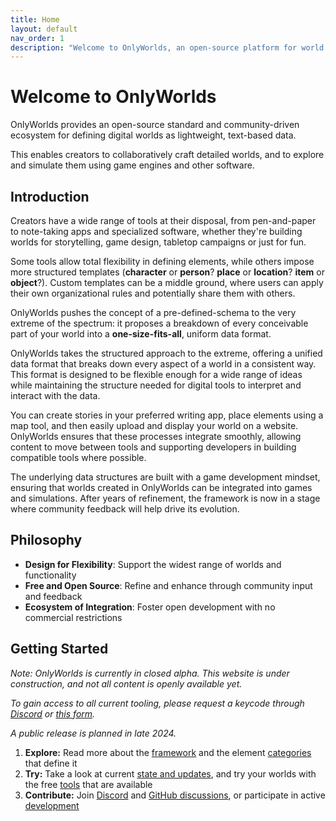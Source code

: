```yaml
---
title: Home
layout: default
nav_order: 1
description: "Welcome to OnlyWorlds, an open-source platform for world building and simulation"
---
```


# Welcome to OnlyWorlds

OnlyWorlds provides an open-source standard and community-driven ecosystem for defining digital worlds as lightweight, text-based data.

This enables creators to collaboratively craft detailed worlds, and to explore and simulate them using game engines and other software.

## Introduction

Creators have a wide range of tools at their disposal, from pen-and-paper to note-taking apps and specialized software, whether they're building worlds for storytelling, game design, tabletop campaigns or just for fun.

Some tools allow total flexibility in defining elements, while others impose more structured templates (**character** or **person**? **place** or **location**? **item** or **object**?). Custom templates can be a middle ground, where users can apply their own organizational rules and potentially share them with others.
 
OnlyWorlds pushes the concept of a pre-defined-schema to the very extreme of the spectrum: it proposes a breakdown of every conceivable part of your world into a **one-size-fits-all**, uniform data format.

OnlyWorlds takes the structured approach to the extreme, offering a unified data format that breaks down every aspect of a world in a consistent way. This format is designed to be flexible enough for a wide range of ideas while maintaining the structure needed for digital tools to interpret and interact with the data.

You can create stories in your preferred writing app, place elements using a map tool, and then easily upload and display your world on a website. OnlyWorlds ensures that these processes integrate smoothly, allowing content to move between tools and supporting developers in building compatible tools where possible.

The underlying data structures are built with a game development mindset, ensuring that worlds created in OnlyWorlds can be integrated into games and simulations. After years of refinement, the framework is now in a stage where community feedback will help drive its evolution.
 

## Philosophy

- **Design for Flexibility**: Support the widest range of worlds and functionality
- **Free and Open Source**: Refine and enhance through community input and feedback
- **Ecosystem of Integration**: Foster open development with no commercial restrictions
 

## Getting Started

 _Note: OnlyWorlds is currently in closed alpha. This website is under construction, and not all content is openly available yet._

_To gain access to all current tooling, please request a keycode through [Discord](https://discord.gg/twCjqvVBwb) or [this form](https://www.onlyworlds.com/about/)._

_A public release is planned in late 2024._

1. **Explore:** Read more about the [framework](/docs/framework/) and the element [categories](/docs/framework/categories) that define it
2. **Try:** Take a look at current [state and updates](/docs/updates), and try your worlds with the free [tools](/docs/tools) that are available
3. **Contribute:** Join [Discord](https://discord.gg/twCjqvVBwb) and [GitHub discussions](https://github.com/OnlyWorlds/OnlyWorlds/discussions), or participate in active [development](/docs/development/)


